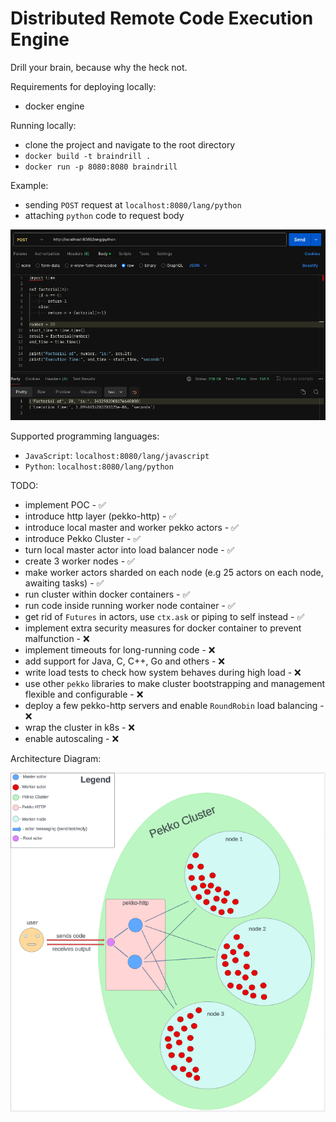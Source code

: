 # Distributed Remote Code Execution Engine

Drill your brain, because why the heck not.

Requirements for deploying locally:
- docker engine

Running locally:
- clone the project and navigate to the root directory
- `docker build -t braindrill .`
- `docker run -p 8080:8080 braindrill`

Example:
- sending `POST` request at `localhost:8080/lang/python`
- attaching `python` code to request body

![My Image](assets/python_example.png)

Supported programming languages:
- `JavaScript`: `localhost:8080/lang/javascript`
- `Python`: `localhost:8080/lang/python`

TODO:
- implement POC - ✅
- introduce http layer (pekko-http) - ✅
- introduce local master and worker pekko actors - ✅
- introduce Pekko Cluster - ✅
- turn local master actor into load balancer node - ✅
- create 3 worker nodes - ✅
- make worker actors sharded on each node (e.g 25 actors on each node, awaiting tasks) - ✅
- run cluster within docker containers - ✅
- run code inside running worker node container - ✅
- get rid of `Futures` in actors, use `ctx.ask` or piping to self instead - ✅ 
- implement extra security measures for docker container to prevent malfunction - ❌ 
- implement timeouts for long-running code - ❌
- add support for Java, C, C++, Go and others - ❌
- write load tests to check how system behaves during high load - ❌
- use other `pekko` libraries to make cluster bootstrapping and management flexible and configurable - ❌
- deploy a few pekko-http servers and enable `RoundRobin` load balancing - ❌
- wrap the cluster in k8s - ❌
- enable autoscaling  - ❌

Architecture Diagram:

![My Image](assets/diagram.png)
